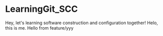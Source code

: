 # LearningGit_SCC

Hey, let's learning software construction and configuration together!
Helo, this is me.
Hello from feature/yyy